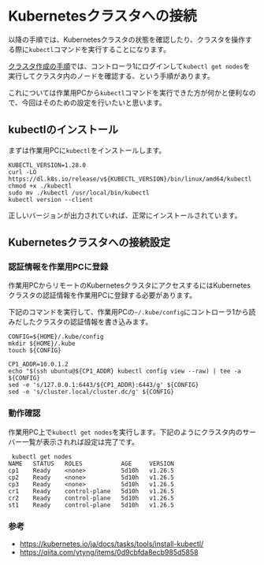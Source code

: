# Kubernetesクラスタへの接続
以降の手順では、Kubernetesクラスタの状態を確認したり、クラスタを操作する際に`kubectl`コマンドを実行することになります。

[クラスタ作成の手順](./create-cluster.md)では、コントローラ1にログインして`kubectl get nodes`を実行してクラスタ内のノードを確認する、という手順があります。

これについては作業用PCから`kubectl`コマンドを実行できた方が何かと便利なので、今回はそのための設定を行いたいと思います。

## kubectlのインストール
まずは作業用PCに`kubectl`をインストールします。
```
KUBECTL_VERSION=1.28.0
curl -LO https://dl.k8s.io/release/v${KUBECTL_VERSION}/bin/linux/amd64/kubectl
chmod +x ./kubectl
sudo mv ./kubectl /usr/local/bin/kubectl
kubectl version --client
```
正しいバージョンが出力されていれば、正常にインストールされています。

## Kubernetesクラスタへの接続設定

### 認証情報を作業用PCに登録
作業用PCからリモートのKubernetesクラスタにアクセスするにはKubernetesクラスタの認証情報を作業用PCに登録する必要があります。

下記のコマンドを実行して、作業用PCの`~/.kube/config`にコントローラ1から読みだしたクラスタの認証情報を書き込みます。
```
CONFIG=${HOME}/.kube/config
mkdir ${HOME}/.kube
touch ${CONFIG}

CP1_ADDR=10.0.1.2
echo "$(ssh ubuntu@${CP1_ADDR} kubectl config view --raw) | tee -a ${CONFIG}
sed -e 's/127.0.0.1:6443/${CP1_ADDR}:6443/g' ${CONFIG}
sed -e 's/cluster.local/cluster.dc/g' ${CONFIG}
```

### 動作確認
作業用PC上で`kubectl get nodes`を実行します。下記のようにクラスタ内のサーバー一覧が表示されれば設定は完了です。
```
 kubectl get nodes
NAME   STATUS   ROLES           AGE     VERSION
cp1    Ready    <none>          5d10h   v1.26.5
cp2    Ready    <none>          5d10h   v1.26.5
cp3    Ready    <none>          5d10h   v1.26.5
cr1    Ready    control-plane   5d10h   v1.26.5
cr2    Ready    control-plane   5d10h   v1.26.5
st1    Ready    control-plane   5d10h   v1.26.5
```

### 参考
 - https://kubernetes.io/ja/docs/tasks/tools/install-kubectl/
 - https://qiita.com/ytyng/items/0d9cbfda8ecb985d5858